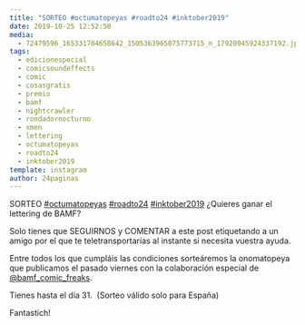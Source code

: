 ```yaml
---
title: "SORTEO #octumatopeyas #roadto24 #inktober2019"
date: 2019-10-25 12:52:50
media: 
  - 72479596_165331704658642_1505363965075773715_n_17920945924337192.jpg
tags: 
  - edicionespecial
  - comicsoundeffects
  - comic
  - cosasgratis
  - premio
  - bamf
  - nightcrawler
  - rondadornocturno
  - xmen
  - lettering
  - octumatopeyas
  - roadto24
  - inktober2019
template: instagram
author: 24paginas
---
```


SORTEO [#octumatopeyas](/tags/octumatopeyas) [#roadto24](/tags/roadto24) [#inktober2019](/tags/inktober2019)
¿Quieres ganar el lettering de BAMF?

Solo tienes que SEGUIRNOS y COMENTAR a este post etiquetando a un amigo por el que te teletransportarías al instante si necesita vuestra ayuda.

Entre todos los que cumpláis las condiciones sorteáremos la onomatopeya que publicamos el pasado viernes con la colaboración especial de [@bamf_comic_freaks](https://instagram.com/bamf_comic_freaks).

Tienes hasta el día 31. ‪
(Sorteo válido solo para España)‬

Fantastich!
